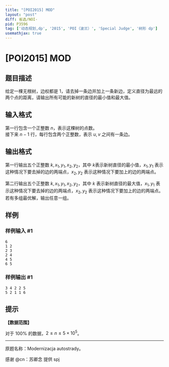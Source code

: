 ```yaml
---
title: "[POI2015] MOD"
layout: "post"
diff: 省选/NOI-
pid: P3596
tag: ['动态规划,dp', '2015', 'POI（波兰）', 'Special Judge', '树形 dp']
usemathjax: true
---
```


# [POI2015] MOD
## 题目描述

给定一棵无根树，边权都是 $1$，请去掉一条边并加上一条新边，定义直径为最远的两个点的距离，请输出所有可能的新树的直径的最小值和最大值。

## 输入格式

第一行包含一个正整数 $n$，表示这棵树的点数。  
接下来 $n-1$ 行，每行包含两个正整数，表示 $u,v$ 之间有一条边。
## 输出格式

第一行输出五个正整数 $k,x_1,y_1,x_2,y_2$，其中 $k$表示新树直径的最小值，$x_1,y_1$ 表示这种情况下要去掉的边的两端点，$x_2,y_2$ 表示这种情况下要加上的边的两端点。

第二行输出五个正整数 $k,x_1,y_1,x_2,y_2$，其中 $k$ 表示新树直径的最大值，$x_1,y_1$ 表示这种情况下要去掉的边的两端点，$x_2,y_2$ 表示这种情况下要加上的边的两端点。若有多组最优解，输出任意一组。
## 样例

### 样例输入 #1
```
6
1 2
2 3
2 4
4 5
6 5
```
### 样例输出 #1
```
3 4 2 2 5
5 2 1 1 6
```
## 提示

**【数据范围】**

对于 $100\%$ 的数据，$2 \le n \le 5 \times 10 ^ 5$。

----

原题名称：Modernizacja autostrady。

感谢 @cn：苏卿念 提供 spj
